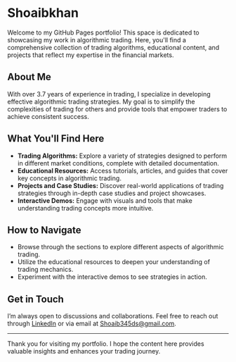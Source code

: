 # Shoaibkhan

Welcome to my GitHub Pages portfolio! This space is dedicated to showcasing my work in algorithmic trading. Here, you'll find a comprehensive collection of trading algorithms, educational content, and projects that reflect my expertise in the financial markets.

## About Me
With over 3.7 years of experience in trading, I specialize in developing effective algorithmic trading strategies. My goal is to simplify the complexities of trading for others and provide tools that empower traders to achieve consistent success.

## What You'll Find Here
- **Trading Algorithms:** Explore a variety of strategies designed to perform in different market conditions, complete with detailed documentation.
- **Educational Resources:** Access tutorials, articles, and guides that cover key concepts in algorithmic trading.
- **Projects and Case Studies:** Discover real-world applications of trading strategies through in-depth case studies and project showcases.
- **Interactive Demos:** Engage with visuals and tools that make understanding trading concepts more intuitive.

## How to Navigate
- Browse through the sections to explore different aspects of algorithmic trading.
- Utilize the educational resources to deepen your understanding of trading mechanics.
- Experiment with the interactive demos to see strategies in action.

## Get in Touch
I’m always open to discussions and collaborations. Feel free to reach out through [LinkedIn](https://www.linkedin.com/in/shoaibkhanAlgo) or via email at Shoaib345ds@gmail.com.

---

Thank you for visiting my portfolio. I hope the content here provides valuable insights and enhances your trading journey.

